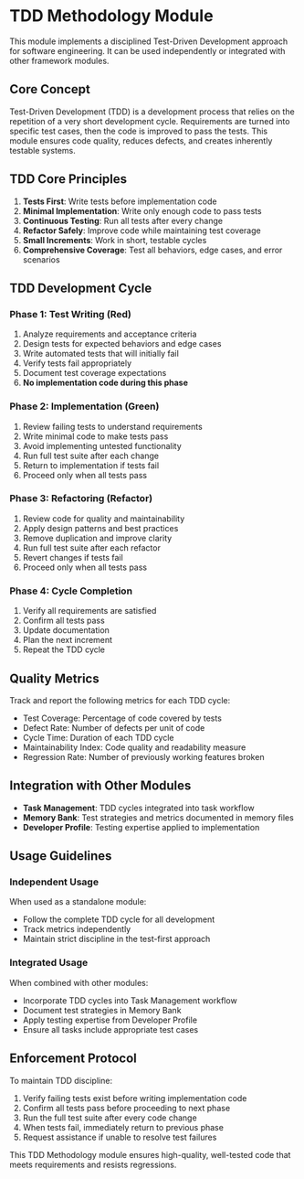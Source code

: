 # TDD Methodology Module

This module implements a disciplined Test-Driven Development approach for software engineering. It can be used independently or integrated with other framework modules.

## Core Concept

Test-Driven Development (TDD) is a development process that relies on the repetition of a very short development cycle. Requirements are turned into specific test cases, then the code is improved to pass the tests. This module ensures code quality, reduces defects, and creates inherently testable systems.

## TDD Core Principles

1. **Tests First**: Write tests before implementation code
2. **Minimal Implementation**: Write only enough code to pass tests
3. **Continuous Testing**: Run all tests after every change
4. **Refactor Safely**: Improve code while maintaining test coverage
5. **Small Increments**: Work in short, testable cycles
6. **Comprehensive Coverage**: Test all behaviors, edge cases, and error scenarios

## TDD Development Cycle

### Phase 1: Test Writing (Red)
1. Analyze requirements and acceptance criteria
2. Design tests for expected behaviors and edge cases
3. Write automated tests that will initially fail
4. Verify tests fail appropriately
5. Document test coverage expectations
6. **No implementation code during this phase**

### Phase 2: Implementation (Green)
1. Review failing tests to understand requirements
2. Write minimal code to make tests pass
3. Avoid implementing untested functionality
4. Run full test suite after each change
5. Return to implementation if tests fail
6. Proceed only when all tests pass

### Phase 3: Refactoring (Refactor)
1. Review code for quality and maintainability
2. Apply design patterns and best practices
3. Remove duplication and improve clarity
4. Run full test suite after each refactor
5. Revert changes if tests fail
6. Proceed only when all tests pass

### Phase 4: Cycle Completion
1. Verify all requirements are satisfied
2. Confirm all tests pass
3. Update documentation
4. Plan the next increment
5. Repeat the TDD cycle

## Quality Metrics

Track and report the following metrics for each TDD cycle:
- Test Coverage: Percentage of code covered by tests
- Defect Rate: Number of defects per unit of code
- Cycle Time: Duration of each TDD cycle
- Maintainability Index: Code quality and readability measure
- Regression Rate: Number of previously working features broken

## Integration with Other Modules

- **Task Management**: TDD cycles integrated into task workflow
- **Memory Bank**: Test strategies and metrics documented in memory files
- **Developer Profile**: Testing expertise applied to implementation

## Usage Guidelines

### Independent Usage
When used as a standalone module:
- Follow the complete TDD cycle for all development
- Track metrics independently
- Maintain strict discipline in the test-first approach

### Integrated Usage
When combined with other modules:
- Incorporate TDD cycles into Task Management workflow
- Document test strategies in Memory Bank
- Apply testing expertise from Developer Profile
- Ensure all tasks include appropriate test cases

## Enforcement Protocol

To maintain TDD discipline:
1. Verify failing tests exist before writing implementation code
2. Confirm all tests pass before proceeding to next phase
3. Run the full test suite after every code change
4. When tests fail, immediately return to previous phase
5. Request assistance if unable to resolve test failures

This TDD Methodology module ensures high-quality, well-tested code that meets requirements and resists regressions.
